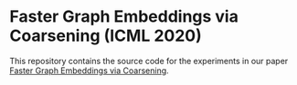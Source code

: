 # Faster Graph Embeddings via Coarsening (ICML 2020)

This repository contains the source code for the experiments in our paper
[Faster Graph Embeddings via Coarsening](https://arxiv.org/abs/2007.02817).

